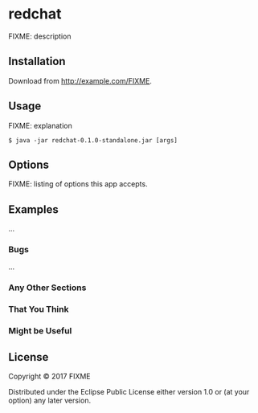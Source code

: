 # redchat

FIXME: description

## Installation

Download from http://example.com/FIXME.

## Usage

FIXME: explanation

    $ java -jar redchat-0.1.0-standalone.jar [args]

## Options

FIXME: listing of options this app accepts.

## Examples

...

### Bugs

...

### Any Other Sections
### That You Think
### Might be Useful

## License

Copyright © 2017 FIXME

Distributed under the Eclipse Public License either version 1.0 or (at
your option) any later version.
